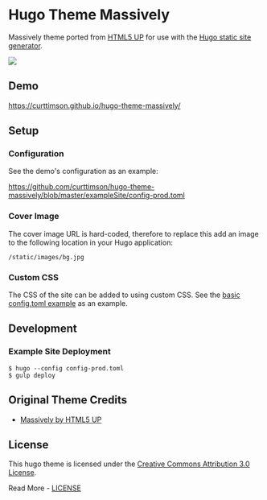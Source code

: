 # Hugo Theme Massively

Massively theme ported from [HTML5 UP](https://html5up.net/) for use with the [Hugo static site generator](https://gohugo.io/).

![](images/device-screenshots.png)

## Demo

https://curttimson.github.io/hugo-theme-massively/

## Setup

### Configuration

See the demo's configuration as an example:

https://github.com/curttimson/hugo-theme-massively/blob/master/exampleSite/config-prod.toml

### Cover Image

The cover image URL is hard-coded, therefore to replace this add an image to the following location in your Hugo application:

```
/static/images/bg.jpg
```

### Custom CSS
The CSS of the site can be added to using custom CSS. See the [basic config.toml example](https://github.com/curttimson/hugo-theme-massively/blob/master/exampleSite/config.toml) as an example.

## Development

### Example Site Deployment

```
$ hugo --config config-prod.toml
$ gulp deploy
```

## Original Theme Credits

 - [Massively by HTML5 UP](https://html5up.net/massively)

 ## License

This hugo theme is licensed under the [Creative Commons Attribution 3.0 License](https://creativecommons.org/licenses/by/3.0/). 

Read More - [LICENSE](LICENSE)
